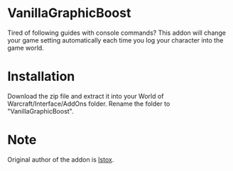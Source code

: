 # VanillaGraphicBoost

Tired of following guides with console commands? This addon will change your game setting automatically each time you log your character into the game world.

# Installation

Download the zip file and extract it into your World of Warcraft/Interface/AddOns folder. Rename the folder to "VanillaGraphicBoost".

# Note

Original author of the addon is [Istox](https://forum.elysium-project.org/topic/44582-addon-vanillagraphicsboost-finetune-graphical-quality/).
